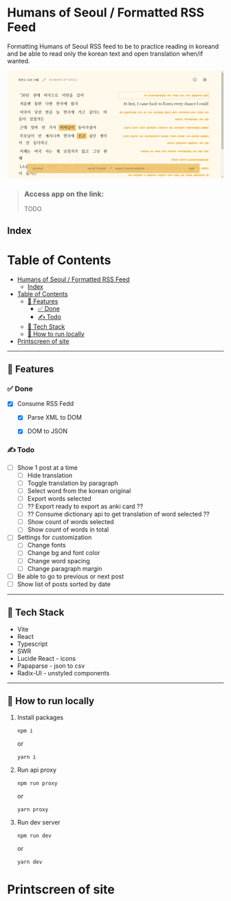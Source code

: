 # Humans of Seoul / Formatted RSS Feed
Formatting Humans of Seoul RSS feed to be to practice reading in koreand and be able to read only the korean text and open translation when/if wanted.


![Header image ](/header-readme.png "Header")

> ### Access app on the link:
> TODO

## Index

# Table of Contents
- [Humans of Seoul / Formatted RSS Feed](#humans-of-seoul--formatted-rss-feed)
  - [Index](#index)
- [Table of Contents](#table-of-contents)
  - [📖 Features](#-features)
    - [✅ Done](#-done)
    - [✍️ Todo](#️-todo)
  - [🧰 Tech Stack](#-tech-stack)
  - [🚀 How to run locally](#-how-to-run-locally)
- [Printscreen of site](#printscreen-of-site)

---
## 📖 Features

### ✅ Done

- [x] Consume RSS Fedd
  - [x] Parse XML to DOM
  - [x] DOM to JSON


### ✍️ Todo

- [ ] Show 1 post at a time
  - [ ] Hide translation
  - [ ] Toggle translation by paragraph
  - [ ] Select word from the korean original
  - [ ] Export words selected
  - [ ] ?? Export ready to export as anki card ??
  - [ ] ?? Consume dictionary api to get translation of word selected ??
  - [ ] Show count of words selected
  - [ ] Show count of words in total
- [ ] Settings for customization
  - [ ] Change fonts
  - [ ] Change bg and font color
  - [ ] Change word spacing
  - [ ] Change paragraph margin
- [ ] Be able to go to previous or next post
- [ ] Show list of posts sorted by date
---

## 🧰 Tech Stack

- Vite
- React
- Typescript
- SWR
- Lucide React - icons
- Papaparse - json to csv
- Radix-UI - unstyled components

---

## 🚀 How to run locally

1. Install packages

      ```
      npm i 
      ```
      
      or

      ```
      yarn i
      ```

2. Run api proxy

      ```
      npm run proxy 
      ```
      
      or

      ```
      yarn proxy
      ```


3. Run dev server

      ```
      npm run dev 
      ```
      
      or

      ```
      yarn dev
      ```


# Printscreen of site


